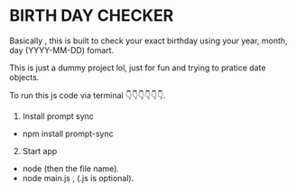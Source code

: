 # BIRTH DAY CHECKER

Basically , this is built to check your exact birthday using your year, month, day (YYYY-MM-DD) fomart.

This is just a dummy project lol, just for fun and trying to pratice date objects.

To run this js code via terminal 👇👇👇👇👇👇.
1. Install prompt sync
- npm install prompt-sync
2. Start app
- node (then the file name).
- node main.js , (.js is optional).
